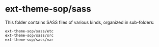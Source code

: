 # ext-theme-sop/sass

This folder contains SASS files of various kinds, organized in sub-folders:

    ext-theme-sop/sass/etc
    ext-theme-sop/sass/src
    ext-theme-sop/sass/var
